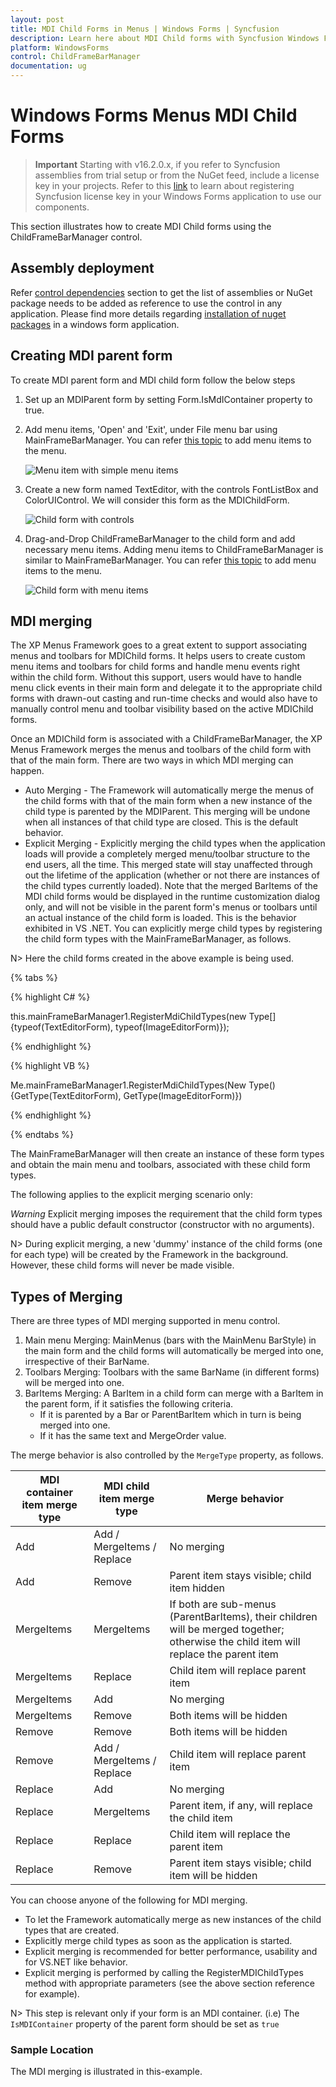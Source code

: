 ```yaml
---
layout: post
title: MDI Child Forms in Menus | Windows Forms | Syncfusion
description: Learn here about MDI Child forms with Syncfusion Windows Forms Toggle Button control, its elements and more details.
platform: WindowsForms
control: ChildFrameBarManager 
documentation: ug
---
```


# Windows Forms Menus MDI Child Forms

>**Important**
Starting with v16.2.0.x, if you refer to Syncfusion assemblies from trial setup or from the NuGet feed, include a license key in your projects. Refer to this [link](https://help.syncfusion.com/common/essential-studio/licensing/overview) to learn about registering Syncfusion license key in your Windows Forms application to use our components.

This section illustrates how to create MDI Child forms using the ChildFrameBarManager control.

## Assembly deployment

Refer [control dependencies](https://help.syncfusion.com/windowsforms/control-dependencies#childframebarmanager) section to get the list of assemblies or NuGet package needs to be added as reference to use the control in any application. Please find more details regarding [installation of nuget packages](https://help.syncfusion.com/windowsforms/installation/install-nuget-packages) in a windows form application.

## Creating MDI parent form

To create MDI parent form and MDI child form follow the below steps

1. Set up an MDIParent form by setting Form.IsMdIContainer property to true.
2. Add menu items, 'Open' and 'Exit', under File menu bar using MainFrameBarManager. You can refer [this topic](https://help.syncfusion.com/windowsforms/menus/adding-menu-items-via-code) to add menu items to the menu.

   ![Menu item with simple menu items](MDI-Child-Forms-images/form_with_menu_items.jpeg)

3. Create a new form named TextEditor, with the controls FontListBox and ColorUIControl. We will consider this form as the MDIChildForm.

   ![Child form with controls](MDI-Child-Forms-images/MDI_child_form.jpeg)

4. Drag-and-Drop ChildFrameBarManager to the child form and add necessary menu items. Adding menu items to ChildFrameBarManager is similar to MainFrameBarManager. You can refer [this topic](https://help.syncfusion.com/windowsforms/menus/adding-menu-items-via-designer) to add menu items to the menu.

   ![Child form with menu items](MDI-Child-Forms-images/child_form_with_menu_items.jpeg)

## MDI merging

The XP Menus Framework goes to a great extent to support associating menus and toolbars for MDIChild forms. It helps users to create custom menu items and toolbars for child forms and handle menu events right within the child form. Without this support, users would have to handle menu click events in their main form and delegate it to the appropriate child forms with drawn-out casting and run-time checks and would also have to manually control menu and toolbar visibility based on the active MDIChild forms.

Once an MDIChild form is associated with a ChildFrameBarManager, the XP Menus Framework merges the menus and toolbars of the child form with that of the main form. There are two ways in which MDI merging can happen.

* Auto Merging - The Framework will automatically merge the menus of the child forms with that of the main form when a new instance of the child type is parented by the MDIParent. This merging will be undone when all instances of that child type are closed. This is the default behavior.
* Explicit Merging - Explicitly merging the child types when the application loads will provide a completely merged menu/toolbar structure to the end users, all the time. This merged state will stay unaffected through out the lifetime of the application (whether or not there are instances of the child types currently loaded). Note that the merged BarItems of the MDI child forms would be displayed in the runtime customization dialog only, and will not be visible in the parent form's menus or toolbars until an actual instance of the child form is loaded. This is the behavior exhibited in VS .NET. You can explicitly merge child types by registering the child form types with the MainFrameBarManager, as follows.

N> Here the child forms created in the above example is being used.

{% tabs %}

{% highlight C# %}

this.mainFrameBarManager1.RegisterMdiChildTypes(new Type[]{typeof(TextEditorForm), typeof(ImageEditorForm)});

{% endhighlight %}

{% highlight VB %}

Me.mainFrameBarManager1.RegisterMdiChildTypes(New Type() {GetType(TextEditorForm), GetType(ImageEditorForm)})

{% endhighlight %}

{% endtabs %}

The MainFrameBarManager will then create an instance of these form types and obtain the main menu and toolbars, associated with these child form types. 

The following applies to the explicit merging scenario only:

_Warning_ Explicit merging imposes the requirement that the child form types should have a public default constructor (constructor with no arguments).

N> During explicit merging, a new 'dummy' instance of the child forms (one for each type) will be created by the Framework in the background. However, these child forms will never be made visible.

## Types of Merging

There are three types of MDI merging supported in menu control.

1. Main menu Merging: MainMenus (bars with the MainMenu BarStyle) in the main form and the child forms will automatically be merged into one, irrespective of their BarName.
2. Toolbars Merging: Toolbars with the same BarName (in different forms) will be merged into one.
3. BarItems Merging: A BarItem in a child form can merge with a BarItem in the parent form, if it satisfies the following criteria.
   * If it is parented by a Bar or ParentBarItem which in turn is being merged into one.
   * If it has the same text and MergeOrder value.

The merge behavior is also controlled by the `MergeType` property, as follows.

| MDI container item merge type | MDI child item merge type | Merge behavior |
|----------------------|-----------------------|------------------------------|
| Add | Add / MergeItems / Replace | No merging |
| Add | Remove | Parent item stays visible; child item hidden |
| MergeItems | MergeItems | If both are sub-menus (ParentBarItems), their children will be merged together; otherwise the child item will replace the parent item |
| MergeItems | Replace | Child item will replace parent item |
| MergeItems | Add | No merging |
| MergeItems | Remove | Both items will be hidden |
| Remove | Remove | Both items will be hidden |
| Remove | Add / MergeItems / Replace | Child item will replace parent item |
| Replace | Add | No merging |
| Replace | MergeItems | Parent item, if any, will replace the child item |
| Replace | Replace | Child item will replace the parent item |
| Replace | Remove | Parent item stays visible; child item will be hidden |

You can choose anyone of the following for MDI merging.

* To let the Framework automatically merge as new instances of the child types that are created.
* Explicitly merge child types as soon as the application is started.
* Explicit merging is recommended for better performance, usability and for VS.NET like behavior.
* Explicit merging is performed by calling the RegisterMDIChildTypes method with appropriate parameters (see the above section reference for example).

N> This step is relevant only if your form is an MDI container. (i.e) The `IsMDIContainer` property of the parent form should be set as `true`

### Sample Location

The MDI merging is illustrated in this-example.
